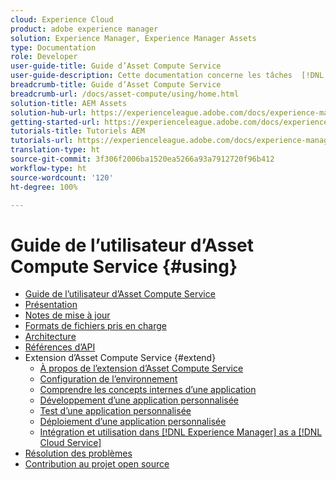 ```yaml
---
cloud: Experience Cloud
product: adobe experience manager
solution: Experience Manager, Experience Manager Assets
type: Documentation
role: Developer
user-guide-title: Guide d’Asset Compute Service
user-guide-description: Cette documentation concerne les tâches  [!DNL Asset Compute Service]  telles que le développement, la gestion, le déploiement et le dépannage de votre code personnalisé.
breadcrumb-title: Guide d’Asset Compute Service
breadcrumb-url: /docs/asset-compute/using/home.html
solution-title: AEM Assets
solution-hub-url: https://experienceleague.adobe.com/docs/experience-manager-cloud-service/assets/home.html?lang=fr
getting-started-url: https://experienceleague.adobe.com/docs/experience-manager-cloud-service/assets/asset-microservices-overview.html?lang=fr
tutorials-title: Tutoriels AEM
tutorials-url: https://experienceleague.adobe.com/docs/experience-manager-learn/assets/overview.html?lang=fr
translation-type: ht
source-git-commit: 3f306f2006ba1520ea5266a93a7912720f96b412
workflow-type: ht
source-wordcount: '120'
ht-degree: 100%

---
```



# Guide de l’utilisateur d’Asset Compute Service {#using}

+ [Guide de l’utilisateur d’Asset Compute Service](home.md)
+ [Présentation](introduction.md)
+ [Notes de mise à jour](release-notes.md)
+ [Formats de fichiers pris en charge](https://experienceleague.adobe.com/docs/experience-manager-cloud-service/assets/file-format-support.html?lang=fr)
+ [Architecture](architecture.md)
+ [Références d’API](api.md)
+ Extension d’Asset Compute Service {#extend}
   + [À propos de l’extension d’Asset Compute Service](understand-extensibility.md)
   + [Configuration de l’environnement](setup-environment.md)
   + [Comprendre les concepts internes d’une application](custom-application-internals.md)
   + [Développement d’une application personnalisée](develop-custom-application.md)
   + [Test d’une application personnalisée](test-custom-application.md)
   + [Déploiement d’une application personnalisée](deploy-custom-application.md)
   + [Intégration et utilisation dans  [!DNL Experience Manager]  as a  [!DNL Cloud Service]](https://experienceleague.adobe.com/docs/experience-manager-cloud-service/assets/asset-microservices-overview.html?lang=fr)
+ [Résolution des problèmes](troubleshooting.md)
+ [Contribution au projet open source](contribute-to-compute-service.md)

